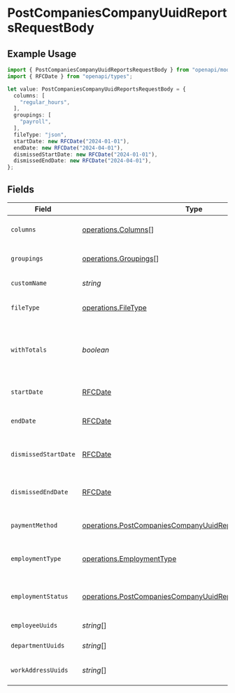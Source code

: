 # PostCompaniesCompanyUuidReportsRequestBody

## Example Usage

```typescript
import { PostCompaniesCompanyUuidReportsRequestBody } from "openapi/models/operations";
import { RFCDate } from "openapi/types";

let value: PostCompaniesCompanyUuidReportsRequestBody = {
  columns: [
    "regular_hours",
  ],
  groupings: [
    "payroll",
  ],
  fileType: "json",
  startDate: new RFCDate("2024-01-01"),
  endDate: new RFCDate("2024-04-01"),
  dismissedStartDate: new RFCDate("2024-01-01"),
  dismissedEndDate: new RFCDate("2024-04-01"),
};
```

## Fields

| Field                                                                                                                                    | Type                                                                                                                                     | Required                                                                                                                                 | Description                                                                                                                              | Example                                                                                                                                  |
| ---------------------------------------------------------------------------------------------------------------------------------------- | ---------------------------------------------------------------------------------------------------------------------------------------- | ---------------------------------------------------------------------------------------------------------------------------------------- | ---------------------------------------------------------------------------------------------------------------------------------------- | ---------------------------------------------------------------------------------------------------------------------------------------- |
| `columns`                                                                                                                                | [operations.Columns](../../models/operations/columns.md)[]                                                                               | :heavy_check_mark:                                                                                                                       | Columns to include in the report                                                                                                         |                                                                                                                                          |
| `groupings`                                                                                                                              | [operations.Groupings](../../models/operations/groupings.md)[]                                                                           | :heavy_check_mark:                                                                                                                       | How to group the report                                                                                                                  |                                                                                                                                          |
| `customName`                                                                                                                             | *string*                                                                                                                                 | :heavy_minus_sign:                                                                                                                       | The title of the report                                                                                                                  |                                                                                                                                          |
| `fileType`                                                                                                                               | [operations.FileType](../../models/operations/filetype.md)                                                                               | :heavy_check_mark:                                                                                                                       | The type of file to generate                                                                                                             |                                                                                                                                          |
| `withTotals`                                                                                                                             | *boolean*                                                                                                                                | :heavy_minus_sign:                                                                                                                       | Whether to include subtotals and grand totals in the report                                                                              |                                                                                                                                          |
| `startDate`                                                                                                                              | [RFCDate](../../types/rfcdate.md)                                                                                                        | :heavy_minus_sign:                                                                                                                       | Start date of data to filter by                                                                                                          | 2024-01-01                                                                                                                               |
| `endDate`                                                                                                                                | [RFCDate](../../types/rfcdate.md)                                                                                                        | :heavy_minus_sign:                                                                                                                       | End date of data to filter by                                                                                                            | 2024-04-01                                                                                                                               |
| `dismissedStartDate`                                                                                                                     | [RFCDate](../../types/rfcdate.md)                                                                                                        | :heavy_minus_sign:                                                                                                                       | Dismissed start date of employees to filter by                                                                                           | 2024-01-01                                                                                                                               |
| `dismissedEndDate`                                                                                                                       | [RFCDate](../../types/rfcdate.md)                                                                                                        | :heavy_minus_sign:                                                                                                                       | Dismissed end date of employees to filter by                                                                                             | 2024-04-01                                                                                                                               |
| `paymentMethod`                                                                                                                          | [operations.PostCompaniesCompanyUuidReportsPaymentMethod](../../models/operations/postcompaniescompanyuuidreportspaymentmethod.md)       | :heavy_minus_sign:                                                                                                                       | Payment method to filter by                                                                                                              |                                                                                                                                          |
| `employmentType`                                                                                                                         | [operations.EmploymentType](../../models/operations/employmenttype.md)                                                                   | :heavy_minus_sign:                                                                                                                       | Employee employment type to filter by                                                                                                    |                                                                                                                                          |
| `employmentStatus`                                                                                                                       | [operations.PostCompaniesCompanyUuidReportsEmploymentStatus](../../models/operations/postcompaniescompanyuuidreportsemploymentstatus.md) | :heavy_minus_sign:                                                                                                                       | Employee employment status to filter by                                                                                                  |                                                                                                                                          |
| `employeeUuids`                                                                                                                          | *string*[]                                                                                                                               | :heavy_minus_sign:                                                                                                                       | Employees to filter by                                                                                                                   |                                                                                                                                          |
| `departmentUuids`                                                                                                                        | *string*[]                                                                                                                               | :heavy_minus_sign:                                                                                                                       | Departments to filter by                                                                                                                 |                                                                                                                                          |
| `workAddressUuids`                                                                                                                       | *string*[]                                                                                                                               | :heavy_minus_sign:                                                                                                                       | Work addresses to filter by                                                                                                              |                                                                                                                                          |